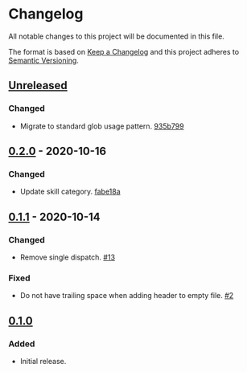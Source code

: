 # Changelog

All notable changes to this project will be documented in this file.

The format is based on [Keep a Changelog](http://keepachangelog.com/)
and this project adheres to [Semantic Versioning](http://semver.org/).

## [Unreleased](https://github.com/atomist-skills/copyright-license-skill/compare/0.2.0...HEAD)

### Changed

-   Migrate to standard glob usage pattern. [935b799](https://github.com/atomist-skills/copyright-license-skill/commit/935b79996a73046593c9868adbab84334653417d)

## [0.2.0](https://github.com/atomist-skills/copyright-license-skill/compare/0.1.1...0.2.0) - 2020-10-16

### Changed

-   Update skill category. [fabe18a](https://github.com/atomist-skills/copyright-license-skill/commit/fabe18ad1726eb76db95d8d3e5463811cdfc9549)

## [0.1.1](https://github.com/atomist-skills/copyright-license-skill/compare/0.1.0...0.1.1) - 2020-10-14

### Changed

-   Remove single dispatch. [#13](https://github.com/atomist-skills/copyright-license-skill/issues/13)

### Fixed

-   Do not have trailing space when adding header to empty file. [#2](https://github.com/atomist-skills/copyright-license-skill/issues/2)

## [0.1.0](https://github.com/atomist-skills/copyright-license-skill/tree/0.1.0)

### Added

-   Initial release.
